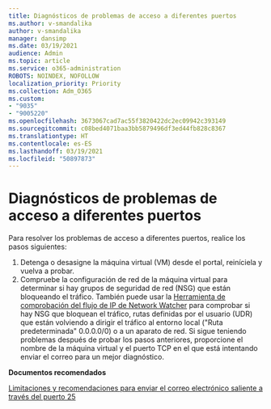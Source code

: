 ```yaml
---
title: Diagnósticos de problemas de acceso a diferentes puertos
ms.author: v-smandalika
author: v-smandalika
manager: dansimp
ms.date: 03/19/2021
audience: Admin
ms.topic: article
ms.service: o365-administration
ROBOTS: NOINDEX, NOFOLLOW
localization_priority: Priority
ms.collection: Adm_O365
ms.custom:
- "9035"
- "9005220"
ms.openlocfilehash: 3673067cad7ac55f3820422dc2ec09942c393149
ms.sourcegitcommit: c08bed4071baa3bb5879496df3ed44fb828c8367
ms.translationtype: HT
ms.contentlocale: es-ES
ms.lasthandoff: 03/19/2021
ms.locfileid: "50897873"
---
```

# <a name="diagnostics-for-different-ports-access-issues"></a>Diagnósticos de problemas de acceso a diferentes puertos

Para resolver los problemas de acceso a diferentes puertos, realice los pasos siguientes:

1. Detenga o desasigne la máquina virtual (VM) desde el portal, reiníciela y vuelva a probar. 
2. Compruebe la configuración de red de la máquina virtual para determinar si hay grupos de seguridad de red (NSG) que están bloqueando el tráfico. También puede usar la [Herramienta de comprobación del flujo de IP de Network Watcher](https://docs.microsoft.com/azure/network-watcher/network-watcher-ip-flow-verify-overview?WT.mc_id=Portal-Microsoft_Azure_Support) para comprobar si hay NSG que bloquean el tráfico, rutas definidas por el usuario (UDR) que están volviendo a dirigir el tráfico al entorno local ("Ruta predeterminada" 0.0.0.0/0) o a un aparato de red.
Si sigue teniendo problemas después de probar los pasos anteriores, proporcione el nombre de la máquina virtual y el puerto TCP en el que está intentando enviar el correo para un mejor diagnóstico.

**Documentos recomendados**

[Limitaciones y recomendaciones para enviar el correo electrónico saliente a través del puerto 25](https://docs.microsoft.com/azure/virtual-network/troubleshoot-outbound-smtp-connectivity)